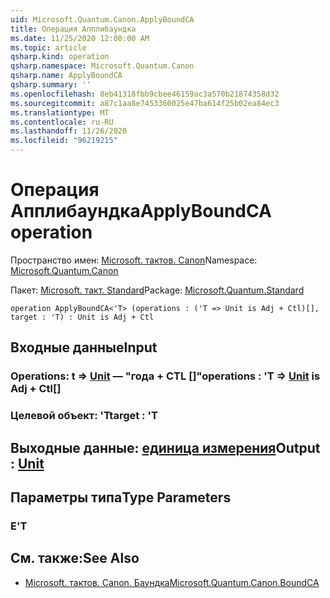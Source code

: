 ```yaml
---
uid: Microsoft.Quantum.Canon.ApplyBoundCA
title: Операция Апплибаундка
ms.date: 11/25/2020 12:00:00 AM
ms.topic: article
qsharp.kind: operation
qsharp.namespace: Microsoft.Quantum.Canon
qsharp.name: ApplyBoundCA
qsharp.summary: ''
ms.openlocfilehash: 8eb41318fbb9cbee46159ac3a570b21874358d32
ms.sourcegitcommit: a87c1aa8e7453360025e47ba614f25b02ea84ec3
ms.translationtype: MT
ms.contentlocale: ru-RU
ms.lasthandoff: 11/26/2020
ms.locfileid: "96219215"
---
```

# <a name="applyboundca-operation"></a><span data-ttu-id="914ce-102">Операция Апплибаундка</span><span class="sxs-lookup"><span data-stu-id="914ce-102">ApplyBoundCA operation</span></span>

<span data-ttu-id="914ce-103">Пространство имен: [Microsoft. тактов. Canon](xref:Microsoft.Quantum.Canon)</span><span class="sxs-lookup"><span data-stu-id="914ce-103">Namespace: [Microsoft.Quantum.Canon](xref:Microsoft.Quantum.Canon)</span></span>

<span data-ttu-id="914ce-104">Пакет: [Microsoft. такт. Standard](https://nuget.org/packages/Microsoft.Quantum.Standard)</span><span class="sxs-lookup"><span data-stu-id="914ce-104">Package: [Microsoft.Quantum.Standard](https://nuget.org/packages/Microsoft.Quantum.Standard)</span></span>




```qsharp
operation ApplyBoundCA<'T> (operations : ('T => Unit is Adj + Ctl)[], target : 'T) : Unit is Adj + Ctl
```


## <a name="input"></a><span data-ttu-id="914ce-105">Входные данные</span><span class="sxs-lookup"><span data-stu-id="914ce-105">Input</span></span>

### <a name="operations--t--unit--is-adj--ctl"></a><span data-ttu-id="914ce-106">Operations: t => [Unit](xref:microsoft.quantum.lang-ref.unit)  — "года + CTL []"</span><span class="sxs-lookup"><span data-stu-id="914ce-106">operations : 'T => [Unit](xref:microsoft.quantum.lang-ref.unit)  is Adj + Ctl[]</span></span>




### <a name="target--t"></a><span data-ttu-id="914ce-107">Целевой объект: 'T</span><span class="sxs-lookup"><span data-stu-id="914ce-107">target : 'T</span></span>





## <a name="output--unit"></a><span data-ttu-id="914ce-108">Выходные данные: [единица измерения](xref:microsoft.quantum.lang-ref.unit)</span><span class="sxs-lookup"><span data-stu-id="914ce-108">Output : [Unit](xref:microsoft.quantum.lang-ref.unit)</span></span>



## <a name="type-parameters"></a><span data-ttu-id="914ce-109">Параметры типа</span><span class="sxs-lookup"><span data-stu-id="914ce-109">Type Parameters</span></span>

### <a name="t"></a><span data-ttu-id="914ce-110">Е</span><span class="sxs-lookup"><span data-stu-id="914ce-110">'T</span></span>



## <a name="see-also"></a><span data-ttu-id="914ce-111">См. также:</span><span class="sxs-lookup"><span data-stu-id="914ce-111">See Also</span></span>

- [<span data-ttu-id="914ce-112">Microsoft. тактов. Canon. Баундка</span><span class="sxs-lookup"><span data-stu-id="914ce-112">Microsoft.Quantum.Canon.BoundCA</span></span>](xref:Microsoft.Quantum.Canon.BoundCA)